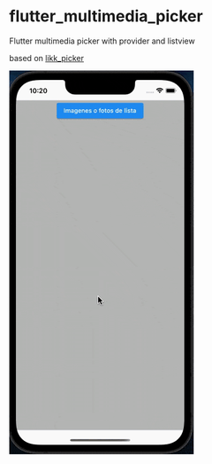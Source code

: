 # flutter_multimedia_picker
Flutter multimedia picker with provider and listview

based on [likk_picker](https://pub.dev/packages/likk_picker)

![](https://github.com/jonathan-giovanni/flutter_multimedia_picker/blob/main/github_resources/flutter-media-picker-min.gif)